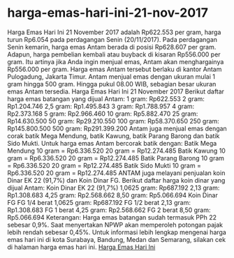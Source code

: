 # harga-emas-hari-ini-21-nov-2017
Harga Emas Hari Ini 21 November 2017 adalah Rp622.553 per gram, harga turun Rp6.054 pada perdagangan Senin (20/11/2017). Pada perdagangan Senin kemarin, harga emas Antam berada di posisi Rp628.607 per gram.     Adapun, harga pembelian kembali atau buyback di kisaran Rp556.000 per gram. Itu artinya jika Anda ingin menjual emas, Antam akan menghargainya Rp556.000 per gram. Harga emas Antam tersebut berlaku di kantor Antam Pulogadung, Jakarta Timur.     Antam menjual emas dengan ukuran mulai 1 gram hingga 500 gram. Hingga pukul 08.00 WIB, sebagian besar ukuran emas Antam tersedia.        Harga Emas Hari Ini 21 November 2017  Berikut daftar harga emas batangan yang dijual Antam:  1 gram: Rp622.553 2 gram: Rp1.204.746 2,5 gram: Rp1.495.843 3 gram: Rp1.788.957 4 gram: Rp2.373.168 5 gram: Rp2.966.460 10 gram: Rp5.882.470 25 gram: Rp14.630.500 50 gram: Rp29.210.550 100 gram: Rp58.370.650 250 gram: Rp145.800.500 500 gram: Rp291.399.200    Antam juga menjual emas dengan corak batik Mega Mendung, batik Kawung, batik Parang Barong dan batik Sido Mukti. Untuk harga emas Antam bercorak batik dengan:     Batik Mega Mendung  10 gram = Rp6.336.520 20 gram = Rp12.274.485    Batik Kawung  10 gram = Rp6.336.520 20 gram = Rp12.274.485    Batik Parang Barong  10 gram = Rp6.336.520 20 gram = Rp12.274.485    Batik Sido Mukti  10 gram = Rp6.336.520 20 gram = Rp12.274.485    ANTAM juga melayani penjualan koin Dinar EK 22 (91,7%) dan Koin Dinar FG. Berikut daftar harga koin dinar yang dijual Antam:     Koin Dinar EK 22 (91,7%)  1,0625 gram: Rp687.192 2,13 gram: Rp1.308.683 4,25 gram: Rp2.568.662 8,50 gram: Rp5.066.694    Koin Dinar FG  FG 1/4 berat 1,0625 gram: Rp687.192 FG 1/2 berat 2,13 gram: Rp1.308.683 FG 1 berat 4,25 gram: Rp2.568.662 FG 2 berat 8,50 gram: Rp5.066.694    Keterangan:  Harga emas batangan sudah termasuk PPh 22 sebesar 0,9%. Saat menyertakan NPWP akan memperoleh potongan pajak lebih rendah sebesar 0,45%.    Untuk informasi lebih lengkap mengenai harga emas hari ini di kota Surabaya, Bandung, Medan dan Semarang, silakan cek di halaman harga emas hari ini.
<a href="https://www.finansialku.com/harga-emas-hari-ini-21-november-2017/">Harga Emas Hari Ini</a>
